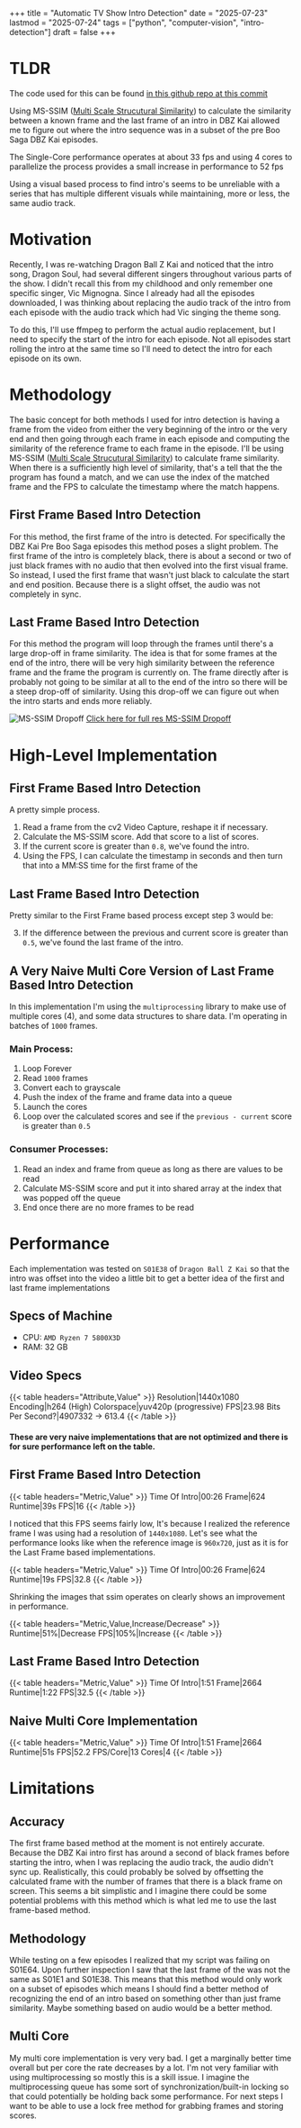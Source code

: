 +++
title = "Automatic TV Show Intro Detection"
date = "2025-07-23"
lastmod = "2025-07-24"
tags = ["python", "computer-vision", "intro-detection"]
draft = false
+++

# TLDR

The code used for this can be found [in this github repo at this commit](https://github.com/ShahriyarShawon/python-auto-intro-detection/tree/4a74655c905a8ba0864d56fcde137ad0d1e4209d)

Using MS-SSIM ([Multi Scale Strucutural Similarity](https://en.wikipedia.org/wiki/Structural_similarity_index_measure "_blank")) to calculate the similarity between a known frame and the last frame of an intro in DBZ Kai allowed me to figure out where the intro sequence was in a subset of the pre Boo Saga DBZ Kai episodes. 

The Single-Core performance operates at about 33 fps and using 4 cores to parallelize the process provides a small increase in performance to 52 fps

Using a visual based process to find intro's seems to be unreliable with a series that has multiple different visuals while maintaining, more or less, the same audio track.

# Motivation 

Recently, I was re-watching Dragon Ball Z Kai and noticed that the intro song, Dragon Soul, had several different singers throughout various parts of the show. I didn't recall this from my childhood and only remember one specific singer, Vic Mignogna. Since I already had all the episodes downloaded, I was thinking about replacing the audio track of the intro from each episode with the audio track which had Vic singing the theme song.

To do this, I'll use ffmpeg to perform the actual audio replacement, but I need to specify the start of the intro for each episode. Not all episodes start rolling the intro at the same time so I'll need to detect the intro for each episode on its own.


# Methodology

The basic concept for both methods I used for intro detection is having a frame from the video from either the very beginning of the intro or the very end and then going through each frame in each episode and computing the similarity of the reference frame to each frame in the episode. I'll be using MS-SSIM ([Multi Scale Strucutural Similarity](https://en.wikipedia.org/wiki/Structural_similarity_index_measure "_blank")) to calculate frame similarity. When there is a sufficiently high level of similarity, that's a tell that the the program has found a match, and we can use the index of the matched frame and the FPS to calculate the timestamp where the match happens.

## First Frame Based Intro Detection

For this method, the first frame of the intro is detected. For specifically the DBZ Kai Pre Boo Saga episodes this method poses a slight problem. The first frame of the intro is completely black, there is about a second or two of just black frames with no audio that then evolved into the first visual frame. So instead, I used the first frame that wasn't just black to calculate the start and end position. Because there is a slight offset, the audio was not completely in sync. 

## Last Frame Based Intro Detection

For this method the program will loop through the frames until there's a large drop-off in frame similarity. The idea is that for some frames at the end of the intro, there will be very high similarity between the reference frame and the frame the program is currently on. The frame directly after is probably not going to be similar at all to the end of the intro so there will be a steep drop-off of similarity. Using this drop-off we can figure out when the intro starts and ends more reliably.

![MS-SSIM Dropoff](ssim-dropoff.png)
[Click here for full res MS-SSIM Dropoff](ssim-dropoff.png "_blank")


# High-Level Implementation

## First Frame Based Intro Detection

A pretty simple process. 

1. Read a frame from the cv2 Video Capture, reshape it if necessary. 
2. Calculate the MS-SSIM score. Add that score to a list of scores. 
3. If the current score is greater than `0.8`, we've found the intro.
4. Using the FPS, I can calculate the timestamp in seconds and then turn that into a MM:SS time for the first frame of the 

## Last Frame Based Intro Detection

Pretty similar to the First Frame based process except step 3 would be:

3. If the difference between the previous and current score is greater than `0.5`, we've found the last frame of the intro.

## A Very Naive Multi Core Version of Last Frame Based Intro Detection

In this implementation I'm using the `multiprocessing` library to make use of multiple cores (4), and some data structures to share data.
I'm operating in batches of `1000` frames. 

### Main Process:
1. Loop Forever
2. Read `1000` frames
3. Convert each to grayscale 
4. Push the index of the frame and frame data into a queue
5. Launch the cores 
6. Loop over the calculated scores and see if the `previous - current` score is greater than `0.5`

### Consumer Processes:
1. Read an index and frame from queue as long as there are values to be read
2. Calculate MS-SSIM score and put it into shared array at the index that was popped off the queue
3. End once there are no more frames to be read

# Performance 

Each implementation was tested on `S01E38` of `Dragon Ball Z Kai` so that the intro was offset into the video a little bit to get a better idea of the first and last frame implementations

## Specs of Machine
- CPU: `AMD Ryzen 7 5800X3D`
- RAM: 32 GB

## Video Specs

{{< table headers="Attribute,Value" >}}
Resolution|1440x1080
Encoding|h264 (High)
Colorspace|yuv420p (progressive)
FPS|23.98
Bits Per Second?|4907332 -> 613.4
{{< /table >}}

#### These are very naive implementations that are not optimized and there is for sure performance left on the table.

## First Frame Based Intro Detection

{{< table headers="Metric,Value" >}}
Time Of Intro|00:26
Frame|624
Runtime|39s
FPS|16
{{< /table >}}

I noticed that this FPS seems fairly low, It's because I realized the reference frame I was using had a resolution of `1440x1080`. Let's see what the performance looks like when the reference image is `960x720`, just as it is for the Last Frame based implementations.

{{< table headers="Metric,Value" >}}
Time Of Intro|00:26
Frame|624
Runtime|19s
FPS|32.8
{{< /table >}}

Shrinking the images that ssim operates on clearly shows an improvement in performance. 


{{< table headers="Metric,Value,Increase/Decrease" >}}
Runtime|51%|Decrease
FPS|105%|Increase
{{< /table >}}



## Last Frame Based Intro Detection

{{< table headers="Metric,Value" >}}
Time Of Intro|1:51
Frame|2664
Runtime|1:22
FPS|32.5
{{< /table >}}

## Naive Multi Core Implementation

{{< table headers="Metric,Value" >}}
Time Of Intro|1:51
Frame|2664
Runtime|51s
FPS|52.2
FPS/Core|13
Cores|4
{{< /table >}}

# Limitations

## Accuracy

The first frame based method at the moment is not entirely accurate. Because the DBZ Kai intro first has around a second of black frames before starting the intro, when I was replacing the audio track, the audio didn't sync up. Realistically, this could probably be solved by offsetting the calculated frame with the number of frames that there is a black frame on screen. This seems a bit simplistic and I imagine there could be some potential problems with this method which is what led me to use the last frame-based method.

## Methodology

While testing on a few episodes I realized that my script was failing on S01E64. Upon further inspection I saw that the last frame of the was not the same as S01E1 and S01E38. This means that this method would only work on a subset of episodes which means I should find a better method of recognizing the end of an intro based on something other than just frame similarity. Maybe something based on audio would be a better method.

## Multi Core 

My multi core implementation is very very bad. I get a marginally better time overall but per core the rate decreases by a lot. I'm not very familiar with using multiprocessing so mostly this is a skill issue. I imagine the multiprocessing queue has some sort of synchronization/built-in locking so that could potentially be holding back some performance. For next steps I want to be able to use a lock free method for grabbing frames and storing scores. 
